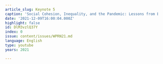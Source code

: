 ```yaml
---
article_slug: Keynote 5
caption: 'Social Cohesion, Inequality, and the Pandemic: Lessons from Brazil'
date: '2021-12-09T16:00:04.000Z'
highlight: false
id: DlM3vzlQ37Y
index: 0
issue: content/issues/WPRN21.md
language: English
type: youtube
years: 2021

---
```

